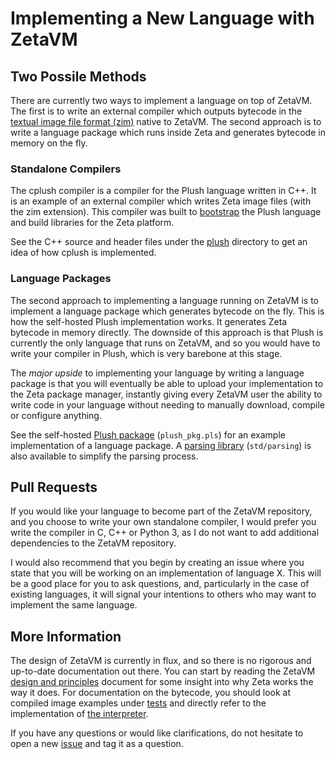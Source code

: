 # Implementing a New Language with ZetaVM

## Two Possile Methods

There are currently two ways to implement a language on top of ZetaVM. The
first is to write an external compiler which outputs bytecode
in the [textual image file format (zim)](../tests/vm/ex_image.zim) native to ZetaVM.
The second approach is to write a language package which runs inside Zeta and
generates bytecode in memory on the fly.

### Standalone Compilers

The cplush compiler is
a compiler for the Plush language written in C++. It is an example of an
external compiler which writes Zeta image files (with the zim extension).
This compiler was built to
[bootstrap](https://en.wikipedia.org/wiki/Bootstrapping_(compilers)) the Plush
language and build libraries for the Zeta platform.

See the C++ source and header files under the [plush](../plush) directory
to get an idea of how cplush is implemented.

### Language Packages

The second approach to implementing a language running on ZetaVM is to
implement a language package which generates bytecode on the fly. This is how
the self-hosted Plush implementation works. It generates Zeta bytecode in
memory directly. The downside of this approach is that Plush is currently the
only language that runs on ZetaVM, and so you would have to write your
compiler in Plush, which is very barebone at this stage.

The *major upside* to implementing your language by writing
a language package is that you will eventually be able to upload your
implementation to the Zeta package manager, instantly giving every ZetaVM user
the ability to write code in your language without needing to manually download,
compile or configure anything.

See the self-hosted [Plush package](/plush/plush_pkg.pls) (`plush_pkg.pls`)
for an example implementation of a language package. A [parsing library](/docs/packages.md)
(`std/parsing`) is also available to simplify the parsing process.

## Pull Requests

If you would like your language to become part of the ZetaVM repository, and
you choose to write your own standalone compiler, I would prefer you write the
compiler in C, C++ or Python 3, as I do not want to add additional dependencies
to the ZetaVM repository.

I would also recommend that you begin by creating an issue where you state
that you will be working on an implementation of language X. This will be a
good place for you to ask questions, and, particularly in the case of existing
languages, it will signal your intentions to others who may want to implement
the same language.

## More Information

The design of ZetaVM is currently in flux, and so there is no rigorous and
up-to-date documentation out there. You can start by
reading the ZetaVM [design and principles](design.md) document for some insight
into why Zeta works the way it does. For documentation on the bytecode, you
should look at compiled image examples under [tests](../tests) and directly
refer to the implementation of [the interpreter](../vm/interp.cpp).

If you have any questions or would like clarifications, do not hesitate
to open a new [issue](https://github.com/maximecb/zetavm/issues) and tag
it as a question.
